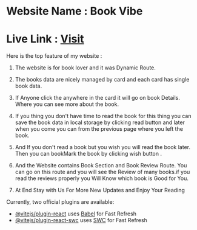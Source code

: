 # Website Name : Book Vibe
#  Live Link : <a href="https://safe-tail.surge.sh/" target="_blank">Visit</a>

Here is the top feature of my website :
1) The website is for book lover and it was Dynamic Route.

2) The books data are nicely managed by card and each card has single book data.

3) If Anyone click the anywhere in the card it will go on book Details. Where you can see more about the book.

4) If you thing you don't have time to read the book for this thing you can save the book data in local storage by clicking read button and later when you come you can from the previous page where you left the book.

5) And If you don't read a book but you wish you will read the book later. Then you can bookMark the book by clicking wish button .

6) And the Website contains Book Section and Book Review Route. You can go on this route and you will see the Review of many books.if you read the reviews properly you Will Know which book is Good for You.

7) At End Stay with Us For More New Updates and Enjoy Your Reading  

Currently, two official plugins are available:

- [@vitejs/plugin-react](https://github.com/vitejs/vite-plugin-react/blob/main/packages/plugin-react/README.md) uses [Babel](https://babeljs.io/) for Fast Refresh
- [@vitejs/plugin-react-swc](https://github.com/vitejs/vite-plugin-react-swc) uses [SWC](https://swc.rs/) for Fast Refresh
